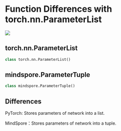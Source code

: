 # Function Differences with torch.nn.ParameterList

<a href="https://gitee.com/mindspore/docs/blob/master/docs/mindspore/migration_guide/source_en/api_mapping/pytorch_diff/ParameterTuple.md" target="_blank"><img src="https://gitee.com/mindspore/docs/raw/master/resource/_static/logo_source_en.png"></a>

## torch.nn.ParameterList

```python
class torch.nn.ParameterList()
```

## mindspore.ParameterTuple

```python
class mindspore.ParameterTuple()
```

## Differences

PyTorch: Stores parameters of network into a list.

MindSpore：Stores parameters of network into a tuple.
